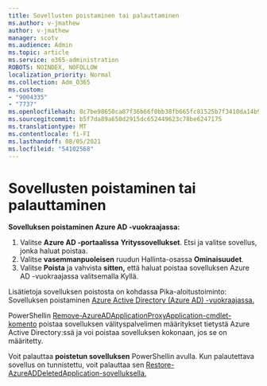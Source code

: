 ```yaml
---
title: Sovellusten poistaminen tai palauttaminen
ms.author: v-jmathew
author: v-jmathew
manager: scotv
ms.audience: Admin
ms.topic: article
ms.service: o365-administration
ROBOTS: NOINDEX, NOFOLLOW
localization_priority: Normal
ms.collection: Adm_O365
ms.custom:
- "9004335"
- "7737"
ms.openlocfilehash: 0c7be98650ca87f36b66f0bb38fb665fc81525b7f3410da14b99fb67468c1e73
ms.sourcegitcommit: b5f7da89a650d2915dc652449623c78be6247175
ms.translationtype: MT
ms.contentlocale: fi-FI
ms.lasthandoff: 08/05/2021
ms.locfileid: "54102568"
---
```

# <a name="delete-or-restore-applications"></a>Sovellusten poistaminen tai palauttaminen

**Sovelluksen poistaminen Azure AD -vuokraajassa:**

1. Valitse **Azure AD -portaalissa** **Yrityssovellukset**. Etsi ja valitse sovellus, jonka haluat poistaa.
2. Valitse **vasemmanpuoleisen** ruudun Hallinta-osassa **Ominaisuudet**.
3. Valitse **Poista** ja vahvista **sitten,** että haluat poistaa sovelluksen Azure AD -vuokraajassa valitsemalla Kyllä.

Lisätietoja sovelluksen poistosta on kohdassa Pika-aloitustoiminto: Sovelluksen poistaminen [Azure Active Directory (Azure AD) -vuokraajassa.](https://docs.microsoft.com/azure/active-directory/manage-apps/delete-application-portal#delete-an-application-from-your-azure-ad-tenant)

PowerShellin [Remove-AzureADApplicationProxyApplication-cmdlet-komento](https://docs.microsoft.com/powershell/module/azuread/remove-azureadapplicationproxyapplication) poistaa sovelluksen välityspalvelimen määritykset tietystä Azure Active Directory:ssä ja voi poistaa sovelluksen kokonaan, jos se on määritetty.

Voit palauttaa **poistetun sovelluksen** PowerShellin avulla. Kun palautettava sovellus on tunnistettu, voit palauttaa sen [Restore-AzureADDeletedApplication-sovelluksella.](https://docs.microsoft.com/powershell/module/azuread/restore-azureaddeletedapplication)
